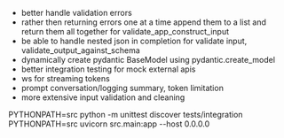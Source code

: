 - better handle validation errors
- rather then returning errors one at a time append them to a list and return them all together for validate_app_construct_input
- be able to handle nested json in completion for validate input, validate_output_against_schema
- dynamically create pydantic BaseModel using pydantic.create_model
- better integration testing for mock external apis
- ws for streaming tokens
- prompt conversation/logging summary, token limitation
- more extensive input validation and cleaning

PYTHONPATH=src python -m unittest discover tests/integration
PYTHONPATH=src uvicorn src.main:app --host 0.0.0.0
